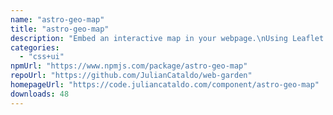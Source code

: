 ```yaml
---
name: "astro-geo-map"
title: "astro-geo-map"
description: "Embed an interactive map in your webpage.\nUsing Leaflet.js under the hood."
categories:
  - "css+ui"
npmUrl: "https://www.npmjs.com/package/astro-geo-map"
repoUrl: "https://github.com/JulianCataldo/web-garden"
homepageUrl: "https://code.juliancataldo.com/component/astro-geo-map"
downloads: 48
---
```

